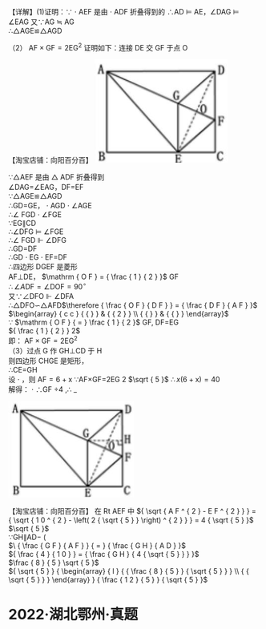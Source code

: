 【详解】(1)证明：∵ $\cdot$ AEF 是由 $\cdot$ ADF 折叠得到的 ∴AD $\vDash$ AE，∠DAG $\vDash$ ∠EAG 又∵AG $\fallingdotseq$ AG   
∴△AGE≌△AGD

（2） $\mathrm { A F } { \times } \mathrm { G F } { = } 2 \mathrm { E G } ^ { 2 }$ 证明如下：连接 DE 交 GF 于点 O

【淘宝店铺：向阳百分百】
![](<../../qs_image_DB/专题1-2_一文吃透相似三角形12个模型·共14类题型（解析版）/5883e4dbf28086058b7764dc63199191d5c1d91f0d50caa143078972b0d5e68c.jpg>)

∵△AEF 是由 $\triangle$ ADF 折叠得到  
∠DAG=∠EAG，DF=EF  
∵△AGE≌△AGD  
∴GD=GE， $\cdot$ AGD $\cdot$ ∠AGE  
∴∠ FGD $\cdot$ ∠FGE  
∵EG∥CD  
∴∠DFG $\vDash$ ∠FGE  
∴∠ FGD $\Vdash$ ∠DFG  
∴GD=DF  
∴GD $\cdot$ EG $\cdot$ EF=DF  
∴四边形 DGEF 是菱形  
AF⊥DE， $\mathrm { O F } = { \frac { 1 } { 2 } }$ GF  
$\therefore \angle A \mathrm { D F } = \angle \mathrm { D O F } = 9 0 ^ { \circ }$   
又∵∠DFO $\Vdash$ ∠DFA  
∴△DFO∽△AFD$\therefore { \frac { O F } { D F } } = { \frac { D F } { A F } }$   
$\begin{array} { c c } { { } } & { { 2 } } \\ { { } } & { { } } \end{array}$   
∵ $\mathrm { O F } { = } \frac { 1 } { 2 }$ GF, DF=EG  
${ \frac { 1 } { 2 } } 2$   
即： $\mathrm { A F } { \times } \mathrm { G F } { = } 2 \mathrm { E G } ^ { 2 }$   
（3）过点 G 作 GH⊥CD 于 H  
则四边形 CHGE 是矩形，  
∴CE=GH  
设 $\cdot$ ，则 $\mathrm { A F } { = } 6 { + } \mathrm { x }$ ∵AF×GF=2EG 2 $\sqrt { 5 }$ $\therefore x ( 6 + \mathrm { x } ) = 4 0$   
解得： $\cdot$ ∴GF $\div 4$ ,∴ $\_$

![](<../../qs_image_DB/专题1-2_一文吃透相似三角形12个模型·共14类题型（解析版）/f07b646abe8f73a7c43193cb133f5569557636276f60de822f04a855925a907d.jpg>)

【淘宝店铺：向阳百分百】 在 Rt AEF 中
${ \sqrt { A F ^ { 2 } - E F ^ { 2 } } } = { \sqrt { 1 0 ^ { 2 } - \left( 2 { \sqrt { 5 } } \right) ^ { 2 } } } = 4 { \sqrt { 5 } }$   
$\sqrt { 5 }$   
∵GH∥AD$-$ (  
$\ { \frac { G F } { A F } } { = } { \frac { G H } { A D } }$   
${ \frac { 4 } { 1 0 } } = { \frac { G H } { 4 { \sqrt { 5 } } } }$   
$\frac { 8 } { 5 } \sqrt { 5 }$   
${ \sqrt { 5 } } { \begin{array} { l } { { \frac { 8 } { 5 } } { \sqrt { 5 } } } \\ { { \sqrt { 5 } } } \end{array} } { \frac { 1 2 } { 5 } } { \sqrt { 5 } }$

# 2022·湖北鄂州·真题
